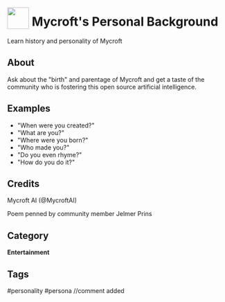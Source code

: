 # <img src='https://rawgithub.com/FortAwesome/Font-Awesome/master/advanced-options/raw-svg/solid/smile-wink.svg' card_color='#22a7f0' width='50' height='50' style='vertical-align:bottom'/> Mycroft's Personal Background
Learn history and personality of Mycroft

## About
Ask about the "birth" and parentage of Mycroft and get a taste of the community
who is fostering this open source artificial intelligence.

## Examples
* "When were you created?"
* "What are you?"
* "Where were you born?"
* "Who made you?"
* "Do you even rhyme?"
* "How do you do it?"

## Credits
Mycroft AI (@MycroftAI)

Poem penned by community member Jelmer Prins

## Category
**Entertainment**

## Tags
#personality
#persona
//comment added
